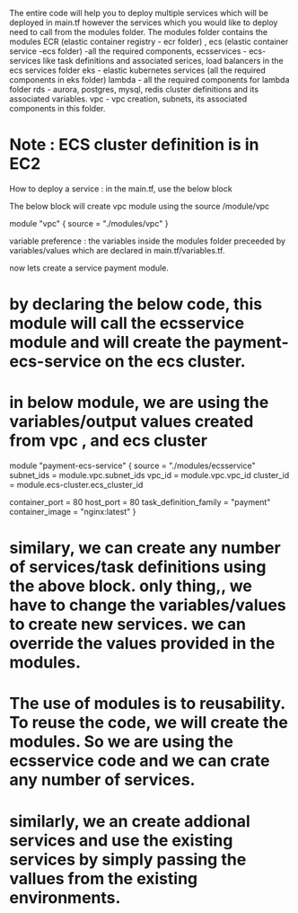 The entire code will help you to deploy multiple services which will be deployed in main.tf however the services which you would like to deploy need to call from the modules folder. 
The modules folder contains the modules 
 ECR (elastic container registry - ecr folder) ,
 ecs (elastic container service -ecs folder) -all the required components, 
 ecsservices - ecs-services like task definitions and associated serices, load balancers in the ecs services folder
 eks - elastic kubernetes services (all the required components in eks folder)
 lambda - all the required components for lambda folder
 rds - aurora, postgres, mysql, redis cluster definitions and its associated variables.
 vpc - vpc creation, subnets, its associated components in this folder.

# Note : ECS cluster definition is in EC2 
How to deploy a service : 
in the main.tf, use the below block

The below block will create vpc module using the source /module/vpc

module "vpc" {
  source = "./modules/vpc"
}

variable preference : the variables inside the modules folder preceeded by variables/values which are declared in main.tf/variables.tf. 

now lets create a service payment module.  

# by declaring the below code, this module will call the ecsservice module and will create the payment-ecs-service on the ecs cluster.
# in below module, we are using the variables/output values created from vpc , and ecs cluster 

module "payment-ecs-service" {
  source  = "./modules/ecsservice"
  subnet_ids = module.vpc.subnet_ids
  vpc_id = module.vpc.vpc_id
  cluster_id = module.ecs-cluster.ecs_cluster_id

  container_port = 80
  host_port = 80
  task_definition_family = "payment"
  container_image = "nginx:latest"
  }

  # similary, we can create any number of services/task definitions using the above block. only thing,, we have to change the variables/values to create new services. we can override the values provided in the modules.


  # The use of modules is to reusability. To reuse the code, we will create the modules. So we are using the ecsservice code and we can crate any number of services. 
  
  # similarly, we an create addional services and use the existing services by simply passing the vallues from the existing environments. 

  